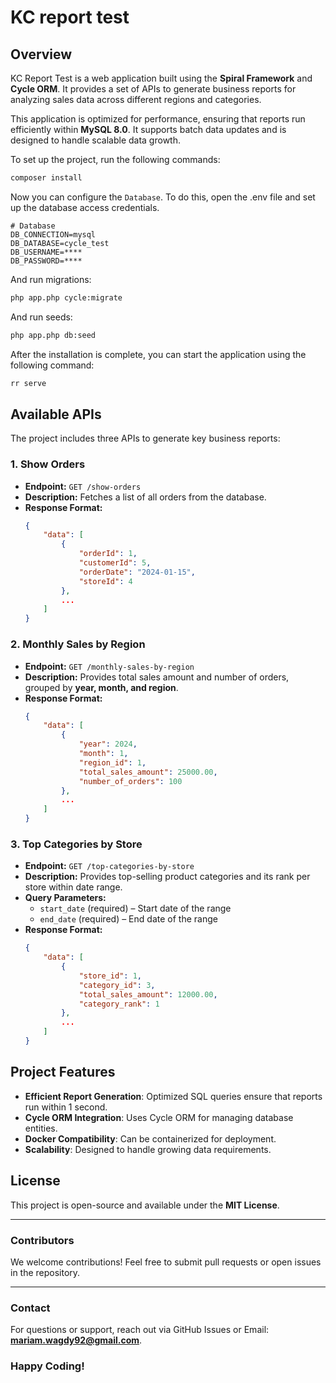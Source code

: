 # KC report test

## Overview
KC Report Test is a web application built using the **Spiral Framework** and **Cycle ORM**. It provides a set of APIs to generate business reports for analyzing sales data across different regions and categories.

This application is optimized for performance, ensuring that reports run efficiently within **MySQL 8.0**. It supports batch data updates and is designed to handle scalable data growth.


To set up the project, run the following commands:
```bash
composer install
```

Now you can configure the `Database`.
To do this, open the .env file and set up the database access credentials.
```dotenv
# Database
DB_CONNECTION=mysql
DB_DATABASE=cycle_test
DB_USERNAME=****
DB_PASSWORD=****
```

And run migrations:
```bash
php app.php cycle:migrate
```

And run seeds:
```bash
php app.php db:seed
```

After the installation is complete, you can start the application using the following command:
```bash
rr serve
```

## Available APIs
The project includes three APIs to generate key business reports:

### 1. **Show Orders**
- **Endpoint:** `GET /show-orders`
- **Description:** Fetches a list of all orders from the database.
- **Response Format:**
  ```json
  {
      "data": [
          {
              "orderId": 1,
              "customerId": 5,
              "orderDate": "2024-01-15",
              "storeId": 4
          },
          ...
      ]
  }
  ```

### 2. **Monthly Sales by Region**
- **Endpoint:** `GET /monthly-sales-by-region`
- **Description:** Provides total sales amount and number of orders, grouped by **year, month, and region**.
- **Response Format:**
  ```json
  {
      "data": [
          {
              "year": 2024,
              "month": 1,
              "region_id": 1,
              "total_sales_amount": 25000.00,
              "number_of_orders": 100
          },
          ...
      ]
  }
  ```

### 3. **Top Categories by Store**
- **Endpoint:** `GET /top-categories-by-store`
- **Description:** Provides top-selling product categories and its rank per store within date range.
- **Query Parameters:**
    - `start_date` (required) – Start date of the range
    - `end_date` (required) – End date of the range
- **Response Format:**
  ```json
  {
      "data": [
          {
              "store_id": 1,
              "category_id": 3,
              "total_sales_amount": 12000.00,
              "category_rank": 1
          },
          ...
      ]
  }
  ```

## Project Features
- **Efficient Report Generation**: Optimized SQL queries ensure that reports run within 1 second.
- **Cycle ORM Integration**: Uses Cycle ORM for managing database entities.
- **Docker Compatibility**: Can be containerized for deployment.
- **Scalability**: Designed to handle growing data requirements.

## License
This project is open-source and available under the **MIT License**.

---

### Contributors
We welcome contributions! Feel free to submit pull requests or open issues in the repository.

---

### Contact

For questions or support, reach out via GitHub Issues or Email: **mariam.wagdy92@gmail.com**.

### Happy Coding!
